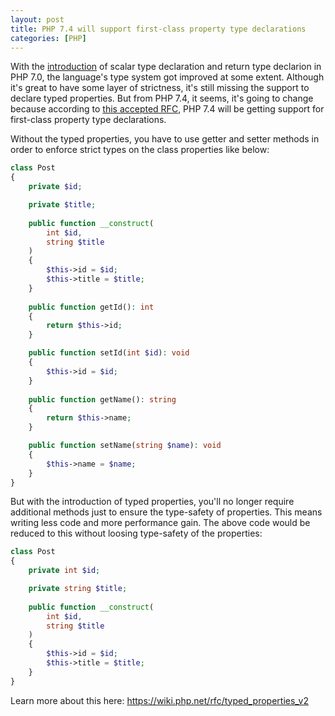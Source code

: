 ```yaml
---
layout: post
title: PHP 7.4 will support first-class property type declarations
categories: [PHP]
---
```


With the [introduction](https://www.php.net/manual/en/migration70.new-features.php) of scalar type declaration and return type declarion in PHP 7.0, the language's type system got improved at some extent. Although it's great to have some layer of strictness, it's still missing the support to declare typed properties. But from PHP 7.4, it seems, it's going to change because according to [this accepted RFC](https://wiki.php.net/rfc/typed_properties_v2), PHP 7.4 will be getting support for first-class property type declarations.

Without the typed properties, you have to use getter and setter methods in order to enforce strict types on the class properties like below:

```php
class Post 
{    
    private $id;

    private $title;
 
    public function __construct(
        int $id, 
        string $title
    ) 
    {
        $this->id = $id;
        $this->title = $title;
    }
 
    public function getId(): int 
    {
        return $this->id;
    }

    public function setId(int $id): void 
    {
        $this->id = $id;
    }
 
    public function getName(): string 
    {
        return $this->name;
    }

    public function setName(string $name): void 
    {
        $this->name = $name;
    }
}
```

But with the introduction of typed properties, you'll no longer require additional methods just to ensure the type-safety of properties. This means writing less code and more performance gain. The above code would be reduced to this without loosing type-safety of the properties:

```php
class Post 
{    
    private int $id;

    private string $title;
 
    public function __construct(
        int $id, 
        string $title
    ) 
    {
        $this->id = $id;
        $this->title = $title;
    }
}
```

Learn more about this here: https://wiki.php.net/rfc/typed_properties_v2